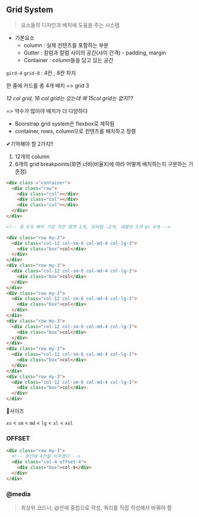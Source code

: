 ## Grid System

> 요소들의 디자인과 배치에 도움을 주는 시스템

- 기본요소
  - column : 실제 컨텐츠를 포함하는 부분
  - Gutter : 칼럼과 칼럼 사이의 공간(사이 간격) - padding, margin
  - Container : column들을 담고 있는 공간



`gird-4`  `grid-8` : 4칸 , 8칸 차지

한 줄에 카드를 총 4개 배치 => grid 3

*12 col grid, 16 col grid는 있는데 왜 15col grid는 없지??*

=> 약수가 많아야 배치가 더 다양하다



- Boorstrap grid system은 flexbox로 제작됨
- container, rows, column으로 컨텐츠를 배치하고 정렬



✔기억해야 할 2가지!!

1. 12개의 column
2. 6개의 grid breakpoints(화면 너비(비율X)에 따라 어떻게 배치하는지 구분하는 기준점)



```html
<div class ="container">
  <div class="row">
    <div class="col"></div>
    <div class="col"></div>
    <div class="col"></div>
  </div>
</div>
```



```html
<!-- 총 6개 배치 가장 작은 화면 1개, 모바일 :2개, 태블릿 3개 pc 4개 -->

<div class="row my-3">
  <div class="col-12 col-sm-6 col-md-4 col-lg-3">
    <div class="box">col</div>
  </div>
</div>
<div class="row my-3">
  <div class="col-12 col-sm-6 col-md-4 col-lg-3">
    <div class="box">col</div>
  </div>
</div>
<div class="row my-3">
  <div class="col-12 col-sm-6 col-md-4 col-lg-3">
    <div class="box">col</div>
  </div>
</div>
<div class="row my-3">
  <div class="col-12 col-sm-6 col-md-4 col-lg-3">
    <div class="box">col</div>
  </div>
</div>
<div class="row my-3">
  <div class="col-12 col-sm-6 col-md-4 col-lg-3">
    <div class="box">col</div>
  </div>
</div>
<div class="row my-3">
  <div class="col-12 col-sm-6 col-md-4 col-lg-3">
    <div class="box">col</div>
  </div>
</div>
```



📝사이즈

`xs` < `sm` < `md` < `lg` < `xl`  < `xxl`



### OFFSET

```html
<div class="row my-3">
  <!-- 중간에 4칸을 비우겠다 -->
  <div class="col-4 offset-4">
    <div class="box">col-4</div>
  </div>
</div>
```



### @media 

> 최상위 코드나, @안에 중첩으로 작성, 쿼리를 직접 작성해서 바꿔야 함